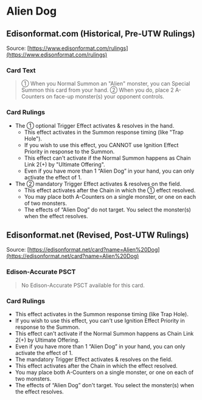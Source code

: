 # Alien Dog

## Edisonformat.com (Historical, Pre-UTW Rulings)

Source: [https://www.edisonformat.com/rulings](https://www.edisonformat.com/rulings)

### Card Text

> ① When you Normal Summon an "Alien" monster, you can Special Summon this card from your hand. ② When you do, place 2 A-Counters on face-up monster(s) your opponent controls.

### Card Rulings

*   The ① optional Trigger Effect activates & resolves in the hand.
    *   This effect activates in the Summon response timing (like "Trap Hole").
    *   If you wish to use this effect, you CANNOT use Ignition Effect Priority in response to the Summon.
    *   This effect can't activate if the Normal Summon happens as Chain Link 2(+) by "Ultimate Offering".
    *   Even if you have more than 1 “Alien Dog” in your hand, you can only activate the effect of 1.
*   The ② mandatory Trigger Effect activates & resolves on the field.
    *   This effect activates after the Chain in which the ① effect resolved.
    *   You may place both A-Counters on a single monster, or one on each of two monsters.
    *   The effects of “Alien Dog” do not target. You select the monster(s) when the effect resolves.

## Edisonformat.net (Revised, Post-UTW Rulings)

Source: [https://edisonformat.net/card?name=Alien%20Dog](https://edisonformat.net/card?name=Alien%20Dog)

### Edison-Accurate PSCT

> No Edison-Accurate PSCT available for this card.

### Card Rulings

*   This effect activates in the Summon response timing (like Trap Hole).
*   If you wish to use this effect, you can't use Ignition Effect Priority in response to the Summon.
*   This effect can't activate if the Normal Summon happens as Chain Link 2(+) by Ultimate Offering.
*   Even if you have more than 1 “Alien Dog” in your hand, you can only activate the effect of 1.
*   The mandatory Trigger Effect activates & resolves on the field.
*   This effect activates after the Chain in which the effect resolved.
*   You may place both A-Counters on a single monster, or one on each of two monsters.
*   The effects of “Alien Dog” don't target. You select the monster(s) when the effect resolves.
            